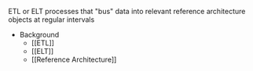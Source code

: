 ETL or ELT processes that "bus" data into relevant reference architecture objects at regular intervals

- Background
	- [[ETL]]
	- [[ELT]]
	- [[Reference Architecture]]